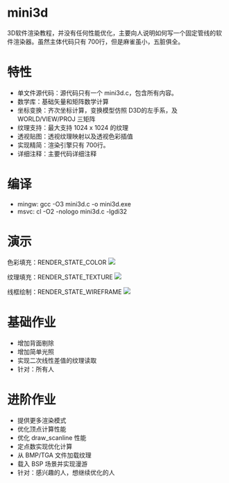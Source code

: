 # mini3d
3D软件渲染教程，并没有任何性能优化，主要向人说明如何写一个固定管线的软件渲染器。虽然主体代码只有 700行，但是麻雀虽小，五脏俱全。

特性
===
* 单文件源代码：源代码只有一个 mini3d.c，包含所有内容。
* 数学库：基础矢量和矩阵数学计算
* 坐标变换：齐次坐标计算，变换模型仿照 D3D的左手系，及 WORLD/VIEW/PROJ 三矩阵
* 纹理支持：最大支持 1024 x 1024 的纹理
* 透视贴图：透视纹理映射以及透视色彩插值
* 实现精简：渲染引擎只有 700行。
* 详细注释：主要代码详细注释

编译
===
* mingw: 
		gcc -O3 mini3d.c -o mini3d.exe
* msvc:
		cl -O2 -nologo mini3d.c -lgdi32

演示
===

色彩填充：RENDER_STATE_COLOR
![](https://raw.githubusercontent.com/skywind3000/mini3d/master/images/mini_0.png)

纹理填充：RENDER_STATE_TEXTURE
![](https://raw.githubusercontent.com/skywind3000/mini3d/master/images/mini_1.png)

线框绘制：RENDER_STATE_WIREFRAME
![](https://raw.githubusercontent.com/skywind3000/mini3d/master/images/mini_2.png)


基础作业
=======
* 增加背面剔除
* 增加简单光照
* 实现二次线性差值的纹理读取
* 针对：所有人

进阶作业
=======
* 提供更多渲染模式
* 优化顶点计算性能
* 优化 draw_scanline 性能
* 定点数实现优化计算 
* 从 BMP/TGA 文件加载纹理
* 载入 BSP 场景并实现漫游
* 针对：感兴趣的人，想继续优化的人


